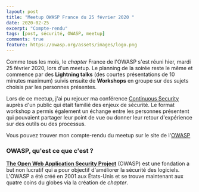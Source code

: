 ```yaml
---
layout: post
title: "Meetup OWASP France du 25 février 2020 "
date: 2020-02-25
excerpt: "Compte-rendu"
tags: [post, sécurité, OWASP, meetup]
comments: true
feature: https://owasp.org/assets/images/logo.png
---
```


Comme tous les mois, le *chapter* France de l'OWASP s'est réuni hier, mardi 25 février 2020, lors d'un meetup.
Le planning de la soirée reste le même et commence par des **Lightning talks** (des courtes présentations de 10 minutes maximum) suivis ensuite de **Workshops** en groupe sur des sujets choisis par les personnes présentes.

Lors de ce meetup, j'ai pu rejouer ma conférence [Continuous Security](https://jebay.github.io//secure-a-devops-world-duck-conf-2020/) auprès d'un public qui était familié des enjeux de sécurité. Le format workshop a permis également un échange entre les personnes présentent qui pouvaient partager leur point de vue ou donner leur retour d'expérience sur des outils ou des processus.

Vous pouvez trouver mon compte-rendu du meetup sur le site de l'[OWASP](https://owasp.org/www-chapter-france/event/2020/2020-02-25.html)

### OWASP, qu'est ce que c'est ?
[**The Open Web Application Security Project**](https://owasp.org/) (OWASP) est une fondation a but non lucratif qui a pour objectif d'améliorer la sécurité des logiciels.
L'OWASP a été créé en 2001 aux États-Unis et se trouve maintenant aux quatre coins du globes via la création de *chapter*.